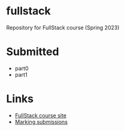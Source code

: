 # fullstack
Repository for FullStack course (Spring 2023)

# Submitted
- part0
- part1

# Links
- [FullStack course site](https://fullstackopen.com/#course-contents)
- [Marking submissions](https://studies.cs.helsinki.fi/stats/courses/fullstackopen)
